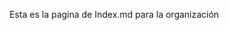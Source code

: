 <html>
<head>

 
</head>
<body>


<p>Esta es la pagina de Index.md para la organización</p>


</body>
</html>
